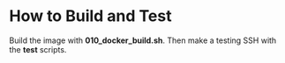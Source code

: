 # How to Build and Test

Build the image with **010_docker_build.sh**. Then make a testing SSH with the **test** scripts.

